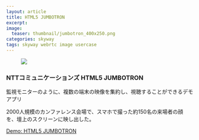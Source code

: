 ```yaml
---
layout: article
title: HTML5 JUMBOTRON
excerpt: 
image:
  teaser: thumbnail/jumbotron_400x250.png
categories: skyway
tags: skyway webrtc image usercase
---
```


<figure>
	<a href="https://jt.skyway.io/" target="_blank"><img src="{{ site.url }}/images/pages/jumbotron.png"></a>
</figure>


### NTTコミュニケーションズ HTML5 JUMBOTRON

監視モニターのように、複数の端末の映像を集約し、視聴することができるデモアプリ

2000人規模のカンファレンス会場で、スマホで撮った約150名の来場者の顔を、壇上のスクリーンに映し出した。

<a href="https://jt.skyway.io/" target="_blank" class="btn-info">Demo: HTML5 JUMBOTRON</a>
